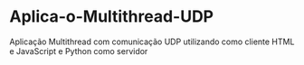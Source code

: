 # Aplica-o-Multithread-UDP
Aplicação Multithread com comunicação UDP utilizando como cliente HTML e JavaScript e Python como servidor
